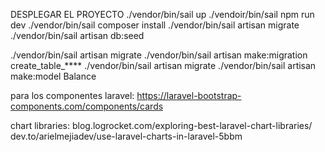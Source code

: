 DESPLEGAR EL PROYECTO
./vendor/bin/sail up
./vendoir/bin/sail npm run dev
./vendor/bin/sail composer install
./vendor/bin/sail artisan migrate
./vendor/bin/sail artisan db:seed


./vendor/bin/sail artisan migrate
./vendor/bin/sail artisan make:migration create_table_****
./vendor/bin/sail artisan migrate
./vendor/bin/sail artisan make:model Balance


para los componentes laravel:
https://laravel-bootstrap-components.com/components/cards

chart libraries:
blog.logrocket.com/exploring-best-laravel-chart-libraries/
dev.to/arielmejiadev/use-laravel-charts-in-laravel-5bbm
